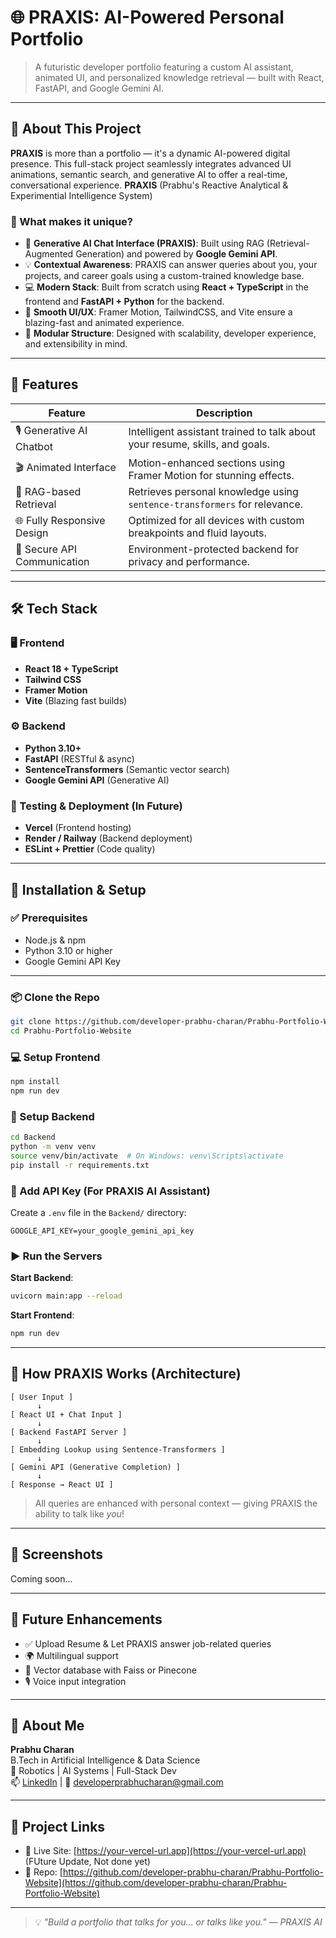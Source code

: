 # 🌐 PRAXIS: AI-Powered Personal Portfolio

> A futuristic developer portfolio featuring a custom AI assistant, animated UI, and personalized knowledge retrieval — built with React, FastAPI, and Google Gemini AI.

---

## 🚀 About This Project

**PRAXIS** is more than a portfolio — it's a dynamic AI-powered digital presence. This full-stack project seamlessly integrates advanced UI animations, semantic search, and generative AI to offer a real-time, conversational experience.
**PRAXIS** (Prabhu's Reactive Analytical & Experimential Intelligence System)

### 🔮 What makes it unique?

- 🤖 **Generative AI Chat Interface (PRAXIS)**: Built using RAG (Retrieval-Augmented Generation) and powered by **Google Gemini API**.
- 💡 **Contextual Awareness**: PRAXIS can answer queries about you, your projects, and career goals using a custom-trained knowledge base.
- 💻 **Modern Stack**: Built from scratch using **React + TypeScript** in the frontend and **FastAPI + Python** for the backend.
- 🎨 **Smooth UI/UX**: Framer Motion, TailwindCSS, and Vite ensure a blazing-fast and animated experience.
- 📁 **Modular Structure**: Designed with scalability, developer experience, and extensibility in mind.

---

## 🧠 Features

| Feature                     | Description                                                                 |
|----------------------------|-----------------------------------------------------------------------------|
| 🎙️ Generative AI Chatbot   | Intelligent assistant trained to talk about your resume, skills, and goals. |
| 🎬 Animated Interface      | Motion-enhanced sections using Framer Motion for stunning effects.          |
| 🧠 RAG-based Retrieval     | Retrieves personal knowledge using `sentence-transformers` for relevance.  |
| 🌐 Fully Responsive Design | Optimized for all devices with custom breakpoints and fluid layouts.        |
| 🔐 Secure API Communication | Environment-protected backend for privacy and performance.                 |

---

## 🛠️ Tech Stack

### 🖥 Frontend
- **React 18 + TypeScript**
- **Tailwind CSS**
- **Framer Motion**
- **Vite** (Blazing fast builds)

### ⚙️ Backend
- **Python 3.10+**
- **FastAPI** (RESTful & async)
- **SentenceTransformers** (Semantic vector search)
- **Google Gemini API** (Generative AI)

### 🧪 Testing & Deployment (In Future)
- **Vercel** (Frontend hosting)
- **Render / Railway** (Backend deployment)
- **ESLint + Prettier** (Code quality)

---

## 🚧 Installation & Setup

### ✅ Prerequisites
- Node.js & npm
- Python 3.10 or higher
- Google Gemini API Key

---

### 📦 Clone the Repo

```bash
git clone https://github.com/developer-prabhu-charan/Prabhu-Portfolio-Website.git
cd Prabhu-Portfolio-Website
```

### 💻 Setup Frontend

```bash
npm install
npm run dev
```

### 🧠 Setup Backend

```bash
cd Backend
python -m venv venv
source venv/bin/activate  # On Windows: venv\Scripts\activate
pip install -r requirements.txt
```

### 🔐 Add API Key (For PRAXIS AI Assistant)

Create a `.env` file in the `Backend/` directory:

```env
GOOGLE_API_KEY=your_google_gemini_api_key
```

### ▶️ Run the Servers

**Start Backend**:
```bash
uvicorn main:app --reload
```

**Start Frontend**:
```bash
npm run dev
```

---

## 🧠 How PRAXIS Works (Architecture)

```
[ User Input ] 
      ↓
[ React UI + Chat Input ]
      ↓
[ Backend FastAPI Server ]
      ↓
[ Embedding Lookup using Sentence-Transformers ]
      ↓
[ Gemini API (Generative Completion) ]
      ↓
[ Response → React UI ]
```

> All queries are enhanced with personal context — giving PRAXIS the ability to talk like *you*!

---

## 📸 Screenshots

Coming soon... 

---

## 📢 Future Enhancements

- ✅ Upload Resume & Let PRAXIS answer job-related queries
- 🌍 Multilingual support
- 💾 Vector database with Faiss or Pinecone
- 🎙️ Voice input integration

---

## 👤 About Me

**Prabhu Charan**  
B.Tech in Artificial Intelligence & Data Science  
🎯 Robotics | AI Systems | Full-Stack Dev  
📫 [LinkedIn](https://www.linkedin.com/in/prabhu-charan-jerripothula-8006b7352/) | 📧 developerprabhucharan@gmail.com

---

## 📎 Project Links

- 🔗 Live Site: [https://your-vercel-url.app](https://your-vercel-url.app) (FUture Update, Not done yet)
- 📁 Repo: [https://github.com/developer-prabhu-charan/Prabhu-Portfolio-Website](https://github.com/developer-prabhu-charan/Prabhu-Portfolio-Website)

---

> 💡 *"Build a portfolio that talks for you... or talks like you." — PRAXIS AI*
